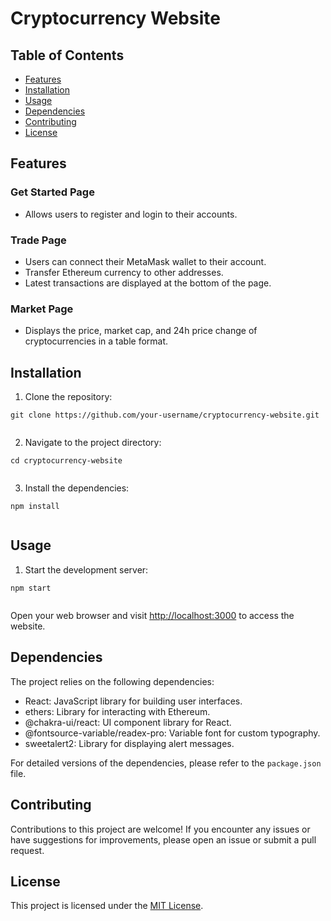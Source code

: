 <!DOCTYPE html>
<html>

<head>
  <title>Cryptocurrency Website</title>
</head>

<body>
  <h1>Cryptocurrency Website</h1>

  <h2>Table of Contents</h2>
  <ul>
    <li><a href="#features">Features</a></li>
    <li><a href="#installation">Installation</a></li>
    <li><a href="#usage">Usage</a></li>
    <li><a href="#dependencies">Dependencies</a></li>
    <li><a href="#contributing">Contributing</a></li>
    <li><a href="#license">License</a></li>
  </ul>

  <h2 id="features">Features</h2>

  <h3>Get Started Page</h3>
  <ul>
    <li>Allows users to register and login to their accounts.</li>
  </ul>

  <h3>Trade Page</h3>
  <ul>
    <li>Users can connect their MetaMask wallet to their account.</li>
    <li>Transfer Ethereum currency to other addresses.</li>
    <li>Latest transactions are displayed at the bottom of the page.</li>
  </ul>

  <h3>Market Page</h3>
  <ul>
    <li>Displays the price, market cap, and 24h price change of cryptocurrencies in a table format.</li>
  </ul>

  <h2 id="installation">Installation</h2>

  <ol>
    <li>Clone the repository:</li>
  </ol>

  <pre><code>git clone https://github.com/your-username/cryptocurrency-website.git
  </code></pre>

  <ol start="2">
    <li>Navigate to the project directory:</li>
  </ol>

  <pre><code>cd cryptocurrency-website
  </code></pre>

  <ol start="3">
    <li>Install the dependencies:</li>
  </ol>

  <pre><code>npm install
  </code></pre>

  <h2 id="usage">Usage</h2>

  <ol>
    <li>Start the development server:</li>
  </ol>

  <pre><code>npm start
  </code></pre>

  <p>Open your web browser and visit <a href="http://localhost:3000">http://localhost:3000</a> to access the website.</p>

  <h2 id="dependencies">Dependencies</h2>

  <p>The project relies on the following dependencies:</p>

  <ul>
    <li>React: JavaScript library for building user interfaces.</li>
    <li>ethers: Library for interacting with Ethereum.</li>
    <li>@chakra-ui/react: UI component library for React.</li>
    <li>@fontsource-variable/readex-pro: Variable font for custom typography.</li>
    <li>sweetalert2: Library for displaying alert messages.</li>
  </ul>

  <p>For detailed versions of the dependencies, please refer to the <code>package.json</code> file.</p>

  <h2 id="contributing">Contributing</h2>

  <p>Contributions to this project are welcome! If you encounter any issues or have suggestions for improvements, please open an issue or submit a pull request.</p>

  <h2 id="license">License</h2>

  <p>This project is licensed under the <a href="LICENSE">MIT License</a>.</p>
</body>

</html>
